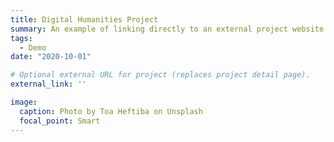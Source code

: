 ```yaml
---
title: Digital Humanities Project
summary: An example of linking directly to an external project website using `external_link`.
tags:
  - Demo
date: "2020-10-01"

# Optional external URL for project (replaces project detail page).
external_link: ''

image:
  caption: Photo by Toa Heftiba on Unsplash
  focal_point: Smart
---
```

